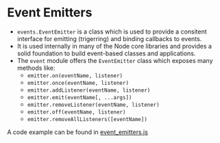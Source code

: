 # Event Emitters

-   `events.EventEmitter` is a class which is used to provide a consitent interface for emitting (trigerring) and binding callbacks to events.
-   It is used internally in many of the Node core libraries and provides a solid foundation to build event-based classes and applications.
-   The `event` module offers the `EventEmitter` class which exposes many methods like:
    -   `emitter.on(eventName, listener)`
    -   `emitter.once(eventName, listener)`
    -   `emitter.addListener(eventName, listener)`
    -   `emitter.emit(eventName[, ...args])`
    -   `emitter.removeListener(eventName, listener)`
    -   `emitter.off(eventName, listener)`
    -   `emitter.removeAllListeners([eventName])`

A code example can be found in [event_emitters.js](./event_emitters.js)